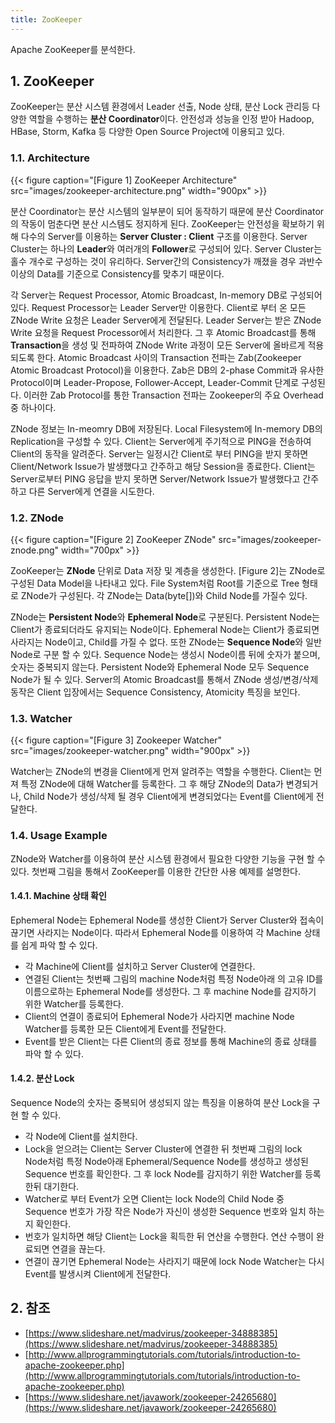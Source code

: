 ```yaml
---
title: ZooKeeper
---
```


Apache ZooKeeper를 분석한다.

## 1. ZooKeeper

ZooKeeper는 분산 시스템 환경에서 Leader 선출, Node 상태, 분산 Lock 관리등 다양한 역할을 수행하는 **분산 Coordinator**이다. 안전성과 성능을 인정 받아 Hadoop, HBase, Storm, Kafka 등 다양한 Open Source Project에 이용되고 있다.

### 1.1. Architecture

{{< figure caption="[Figure 1] ZooKeeper Architecture" src="images/zookeeper-architecture.png" width="900px" >}}

분산 Coordinator는 분산 시스템의 일부분이 되어 동작하기 때문에 분산 Coordinator의 작동이 멈춘다면 분산 시스템도 정지하게 된다. ZooKeeper는 안전성을 확보하기 위해 다수의 Server를 이용하는 **Server Cluster : Client** 구조를 이용한다. Server Cluster는 하나의 **Leader**와 여러개의 **Follower**로 구성되어 있다. Server Cluster는 홀수 개수로 구성하는 것이 유리하다. Server간의 Consistency가 깨졌을 경우 과반수 이상의 Data를 기준으로 Consistency를 맞추기 때문이다.

각 Server는 Request Processor, Atomic Broadcast, In-memory DB로 구성되어 있다. Request Processor는 Leader Server만 이용한다. Client로 부터 온 모든 ZNode Write 요청은 Leader Server에게 전달된다. Leader Server는 받은 ZNode Write 요청을 Request Processor에서 처리한다. 그 후 Atomic Broadcast를 통해 **Transaction**을 생성 및 전파하여 ZNode Write 과정이 모든 Server에 올바르게 적용되도록 한다. Atomic Broadcast 사이의 Transaction 전파는 Zab(Zookeeper Atomic Broadcast Protocol)을 이용한다. Zab은 DB의 2-phase Commit과 유사한 Protocol이며 Leader-Propose, Follower-Accept, Leader-Commit 단계로 구성된다. 이러한 Zab Protocol를 통한 Transaction 전파는 Zookeeper의 주요 Overhead 중 하나이다.

ZNode 정보는 In-meomry DB에 저장된다. Local Filesystem에 In-memory DB의 Replication을 구성할 수 있다. Client는 Server에게 주기적으로 PING을 전송하여 Client의 동작을 알려준다. Server는 일정시간 Client로 부터 PING을 받지 못하면 Client/Network Issue가 발생했다고 간주하고 해당 Session을 종료한다. Client는 Server로부터 PING 응답을 받지 못하면 Server/Network Issue가 발생했다고 간주하고 다른 Server에게 연결을 시도한다.

### 1.2. ZNode

{{< figure caption="[Figure 2] ZooKeeper ZNode" src="images/zookeeper-znode.png" width="700px" >}}

ZooKeeper는 **ZNode** 단위로 Data 저장 및 계층을 생성한다. [Figure 2]는 ZNode로 구성된 Data Model을 나타내고 있다. File System처럼 Root를 기준으로 Tree 형태로 ZNode가 구성된다. 각 ZNode는 Data(byte[])와 Child Node를 가질수 있다.

ZNode는 **Persistent Node**와 **Ephemeral Node**로 구분된다. Persistent Node는 Client가 종료되더라도 유지되는 Node이다. Ephemeral Node는 Client가 종료되면 사라지는 Node이고, Child를 가질 수 없다. 또한 ZNode는 **Sequence Node**와 일반 Node로 구분 할 수 있다. Sequence Node는 생성시 Node이름 뒤에 숫자가 붙으며, 숫자는 중복되지 않는다. Persistent Node와 Ephemeral Node 모두 Sequence Node가 될 수 있다. Server의 Atomic Broadcast를 통해서 ZNode 생성/변경/삭제 동작은 Client 입장에서는 Sequence Consistency, Atomicity 특징을 보인다.

### 1.3. Watcher

{{< figure caption="[Figure 3] Zookeeper Watcher" src="images/zookeeper-watcher.png" width="900px" >}}

Watcher는 ZNode의 변경을 Client에게 먼져 알려주는 역할을 수행한다. Client는 먼져 특정 ZNode에 대해 Watcher를 등록한다. 그 후 해당 ZNode의 Data가 변경되거나, Child Node가 생성/삭제 될 경우 Client에게 변경되었다는 Event를 Client에게 전달한다.

### 1.4. Usage Example

ZNode와 Watcher를 이용하여 분산 시스템 환경에서 필요한 다양한 기능을 구현 할 수 있다. 첫번째 그림을 통해서 ZooKeeper를 이용한 간단한 사용 예제를 설명한다.

#### 1.4.1. Machine 상태 확인

Ephemeral Node는 Ephemeral Node를 생성한 Client가 Server Cluster와 접속이 끊기면 사라지는 Node이다. 따라서 Ephemeral Node를 이용하여 각 Machine 상태를 쉽게 파악 할 수 있다.

* 각 Machine에 Client를 설치하고 Server Cluster에 연결한다.
* 연결된 Client는 첫번째 그림의 machine Node처럼 특정 Node아래 의 고유 ID를 이름으로하는 Ephemeral Node를 생성한다. 그 후 machine Node를 감지하기 위한 Watcher를 등록한다.
* Client의 연결이 종료되어 Ephemeral Node가 사라지면 machine Node Watcher를 등록한 모든 Client에게 Event를 전달한다.
* Event를 받은 Client는 다른 Client의 종료 정보를 통해 Machine의 종료 상태를 파악 할 수 있다.

#### 1.4.2. 분산 Lock

Sequence Node의 숫자는 중복되어 생성되지 않는 특징을 이용하여 분산 Lock을 구현 할 수 있다.

* 각 Node에 Client를 설치한다.
* Lock을 얻으려는 Client는 Server Cluster에 연결한 뒤 첫번째 그림의 lock Node처럼 특정 Node아래 Ephemeral/Sequence Node를 생성하고 생성된 Sequence 번호를 확인한다. 그 후 lock Node를 감지하기 위한 Watcher를 등록한뒤 대기한다.
* Watcher로 부터 Event가 오면 Client는 lock Node의 Child Node 중 Sequence 번호가 가장 작은 Node가 자신이 생성한 Sequence 번호와 일치 하는지 확인한다.
* 번호가 일치하면 해당 Client는 Lock을 획득한 뒤 연산을 수행한다. 연산 수행이 완료되면 연결을 끊는다.
* 연결이 끊기면 Ephemeral Node는 사라지기 때문에 lock Node Watcher는 다시 Event를 발생시켜 Client에게 전달한다.

## 2. 참조

* [https://www.slideshare.net/madvirus/zookeeper-34888385](https://www.slideshare.net/madvirus/zookeeper-34888385)
* [http://www.allprogrammingtutorials.com/tutorials/introduction-to-apache-zookeeper.php](http://www.allprogrammingtutorials.com/tutorials/introduction-to-apache-zookeeper.php)
* [https://www.slideshare.net/javawork/zookeeper-24265680](https://www.slideshare.net/javawork/zookeeper-24265680)

